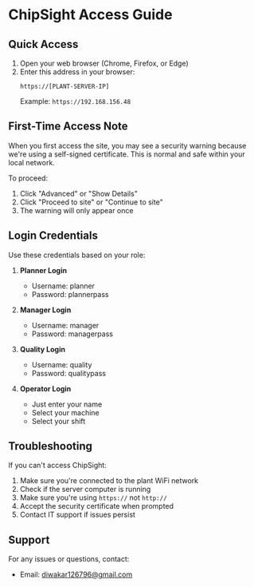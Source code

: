 # ChipSight Access Guide

## Quick Access

1. Open your web browser (Chrome, Firefox, or Edge)
2. Enter this address in your browser:
   ```
   https://[PLANT-SERVER-IP]
   ```
   Example: `https://192.168.156.48`

## First-Time Access Note

When you first access the site, you may see a security warning because we're using a self-signed certificate. This is normal and safe within your local network.

To proceed:
1. Click "Advanced" or "Show Details"
2. Click "Proceed to site" or "Continue to site"
3. The warning will only appear once

## Login Credentials

Use these credentials based on your role:

1. **Planner Login**
   - Username: planner
   - Password: plannerpass

2. **Manager Login**
   - Username: manager
   - Password: managerpass

3. **Quality Login**
   - Username: quality
   - Password: qualitypass

4. **Operator Login**
   - Just enter your name
   - Select your machine
   - Select your shift

## Troubleshooting

If you can't access ChipSight:

1. Make sure you're connected to the plant WiFi network
2. Check if the server computer is running
3. Make sure you're using `https://` not `http://`
4. Accept the security certificate when prompted
5. Contact IT support if issues persist

## Support

For any issues or questions, contact:
- Email: diwakar126796@gmail.com 